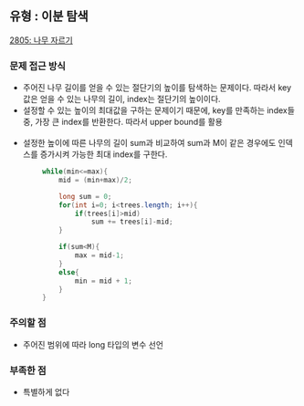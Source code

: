 ## 유형 : 이분 탐색
[2805: 나무 자르기](https://www.acmicpc.net/problem/2805)

### 문제 접근 방식
  - 주어진 나무 길이를 얻을 수 있는 절단기의 높이를 탐색하는 문제이다. 따라서 key 값은 얻을 수 있는 나무의 길이, index는 절단기의 높이이다.
  - 설정할 수 있는 높이의 최대값을 구하는 문제이기 때문에, key를 만족하는 index들 중, 가장 큰 index를 반환한다. 따라서 upper bound를 활용
<br></br>
  - 설정한 높이에 따른 나무의 길이 sum과 비교하여 sum과 M이 같은 경우에도 인덱스를 증가시켜 가능한 최대 index를 구한다.
``` java
        while(min<=max){
            mid = (min+max)/2;

            long sum = 0;
            for(int i=0; i<trees.length; i++){
                if(trees[i]>mid)
                    sum += trees[i]-mid;
            }

            if(sum<M){
                max = mid-1;
            }
            else{
                min = mid + 1;
            }
        }
```

### 주의할 점
  - 주어진 범위에 따라 long 타입의 변수 선언

### 부족한 점
  - 특별하게 없다

